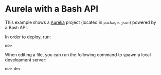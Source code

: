# Aurela with a Bash API

This example shows a [Aurelia](https://aurelia.io/) project (located in `package.json`) powered by a Bash API.

In order to deploy, run:

```
now
```

When editing a file, you can run the following command to spawn a local development server:

```
now dev
```
